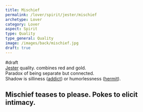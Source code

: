 ```yaml
---
title: Mischief
permalink: /lover/spirit/jester/mischief
archetype: Lover
category: Lover
aspect: Spirit
type: Quality
type_general: Quality
image: /images/back/mischief.jpg
draft: true
---
```

#draft   
[Jester](/lover/spirit/jester) quality. combines red and gold.   
Paradox of being separate but connected.   
Shadow is silliness ([addict](/lover/mature_lover/addict_shadow)) or humorlessness ([hermit](/lover/mature_lover/hermit_shadow)).   
  
Mischief teases to please. Pokes to elicit intimacy. 
---
